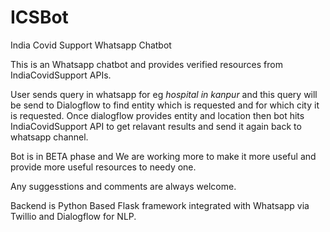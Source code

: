 # ICSBot
India Covid Support Whatsapp Chatbot

This is an Whatsapp chatbot and provides verified resources from IndiaCovidSupport APIs.

User sends query in whatsapp for eg *hospital in kanpur* and this query will be send to Dialogflow to find entity which is requested and for which city it is requested.
Once dialogflow provides entity and location then bot hits IndiaCovidSupport API to get relavant results and send it again back to whatsapp channel.

Bot is in BETA phase and We are working more to make it more useful and provide more useful resources to needy one.

Any suggesstions and comments are always welcome.

Backend is Python Based Flask framework integrated with Whatsapp via Twillio and Dialogflow for NLP.

